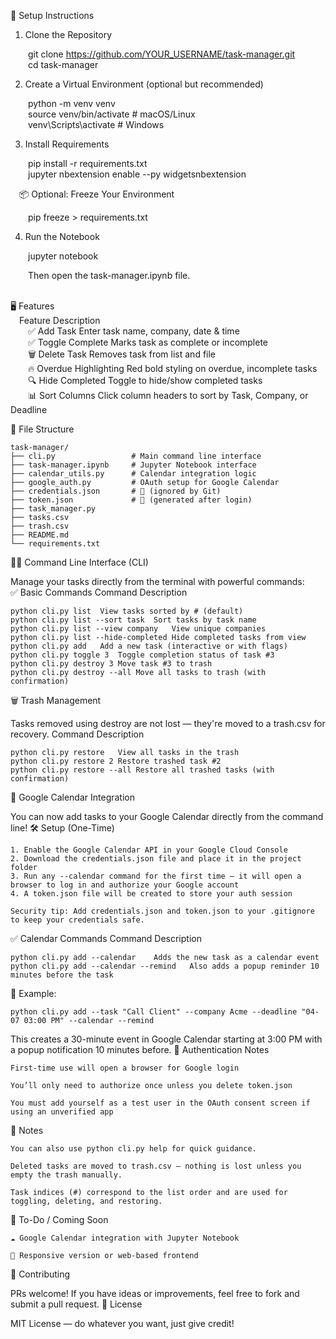 🚀 Setup Instructions
1. Clone the Repository

&emsp;&emsp;git clone https://github.com/YOUR_USERNAME/task-manager.git<br>
&emsp;&emsp;cd task-manager<br>


2. Create a Virtual Environment (optional but recommended)

&emsp;&emsp;python -m venv venv<br>
&emsp;&emsp;source venv/bin/activate     # macOS/Linux<br>
&emsp;&emsp;venv\Scripts\activate        # Windows<br>

3. Install Requirements

&emsp;&emsp;pip install -r requirements.txt<br>
&emsp;&emsp;jupyter nbextension enable --py widgetsnbextension<br>

&emsp;📦 Optional: Freeze Your Environment

&emsp;&emsp;pip freeze > requirements.txt

4. Run the Notebook

&emsp;&emsp;jupyter notebook

&emsp;&emsp;Then open the task-manager.ipynb file.<br><br>

🖥 Features<br>
&emsp;Feature	Description<br>
&emsp;&emsp;✅ Add Task	Enter task name, company, date & time<br>
&emsp;&emsp;✅ Toggle Complete	Marks task as complete or incomplete<br>
&emsp;&emsp;🗑️ Delete Task	Removes task from list and file<br>
&emsp;&emsp;🔥 Overdue Highlighting	Red bold styling on overdue, incomplete tasks<br>
&emsp;&emsp;🔍 Hide Completed	Toggle to hide/show completed tasks<br>
&emsp;&emsp;📊 Sort Columns	Click column headers to sort by Task, Company, or Deadline<br>

📂 File Structure
```
task-manager/
├── cli.py                 # Main command line interface
├── task-manager.ipynb     # Jupyter Notebook interface
├── calendar_utils.py      # Calendar integration logic
├── google_auth.py         # OAuth setup for Google Calendar
├── credentials.json       # 🔐 (ignored by Git)
├── token.json             # 🔐 (generated after login)
├── task_manager.py
├── tasks.csv
├── trash.csv
├── README.md
└── requirements.txt

```

🧑‍💻 Command Line Interface (CLI)

Manage your tasks directly from the terminal with powerful commands:<br>
✅ Basic Commands
Command	Description
```
python cli.py list	View tasks sorted by # (default)
python cli.py list --sort task	Sort tasks by task name
python cli.py list --view company	View unique companies
python cli.py list --hide-completed	Hide completed tasks from view
python cli.py add	Add a new task (interactive or with flags)
python cli.py toggle 3	Toggle completion status of task #3
python cli.py destroy 3	Move task #3 to trash
python cli.py destroy --all	Move all tasks to trash (with confirmation)
```
🗑️ Trash Management

Tasks removed using destroy are not lost — they're moved to a trash.csv for recovery.
Command	Description
```
python cli.py restore	View all tasks in the trash
python cli.py restore 2	Restore trashed task #2
python cli.py restore --all	Restore all trashed tasks (with confirmation)
```

📆 Google Calendar Integration

You can now add tasks to your Google Calendar directly from the command line!
🛠️ Setup (One-Time)

    1. Enable the Google Calendar API in your Google Cloud Console
	2. Download the credentials.json file and place it in the project folder
	3. Run any --calendar command for the first time — it will open a browser to log in and authorize your Google account
	4. A token.json file will be created to store your auth session

    Security tip: Add credentials.json and token.json to your .gitignore to keep your credentials safe.

✅ Calendar Commands
Command	Description
```
python cli.py add --calendar	Adds the new task as a calendar event
python cli.py add --calendar --remind	Also adds a popup reminder 10 minutes before the task
```
📌 Example:
```
python cli.py add --task "Call Client" --company Acme --deadline "04-07 03:00 PM" --calendar --remind
```
This creates a 30-minute event in Google Calendar starting at 3:00 PM with a popup notification 10 minutes before.
🔐 Authentication Notes

    First-time use will open a browser for Google login

    You’ll only need to authorize once unless you delete token.json

    You must add yourself as a test user in the OAuth consent screen if using an unverified app

📌 Notes

    You can also use python cli.py help for quick guidance.

    Deleted tasks are moved to trash.csv — nothing is lost unless you empty the trash manually.

    Task indices (#) correspond to the list order and are used for toggling, deleting, and restoring.

📌 To-Do / Coming Soon

    ☁️ Google Calendar integration with Jupyter Notebook

    📱 Responsive version or web-based frontend

🤝 Contributing

PRs welcome! If you have ideas or improvements, feel free to fork and submit a pull request.
📄 License

MIT License — do whatever you want, just give credit!
